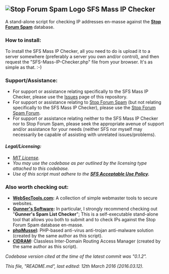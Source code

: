 ## ![Stop Forum Spam Logo](https://raw.githubusercontent.com/Maikuolan/SFS-Mass-IP-Checker/master/public/sfs.gif) __SFS Mass IP Checker__

A stand-alone script for checking IP addresses en-masse against the __[Stop Forum Spam](http://www.stopforumspam.com/)__ database.

### How to install:
To install the SFS Mass IP Checker, all you need to do is upload it to a server somewhere (preferably a server you own and/or control), and then request the "SFS-Mass-IP-Checker.php" file from your browser. It's as simple as that. :-)

### Support/Assistance:
- For support or assistance relating specifically to the SFS Mass IP Checker, please use the [Issues](https://github.com/Maikuolan/SFS-Mass-IP-Checker/issues) page of this repository.
- For support or assistance relating to [Stop Forum Spam](http://www.stopforumspam.com/) (but not relating specifically to the SFS Mass IP Checker), please use the [Stop Forum Spam Forum](http://www.stopforumspam.com/forum/).
- For support or assistance relating neither to the SFS Mass IP Checker nor to Stop Forum Spam, please seek the appropriate avenue of support and/or assistance for your needs (neither SFS nor myself may necessarily be capable of assisting with unrelated issues/problems).

#### *Legal/Licensing:*
- *[MIT License](https://opensource.org/licenses/MIT).*
- *You may use the codebase as per outlined by the licensing type attached to this codebase.*
- *Use of this script must adhere to the __[SFS Acceptable Use Policy](http://www.stopforumspam.com/legal).__*

### Also worth checking out:
- __[WebSecTools.com](https://websectools.com/):__ A collection of simple webmaster tools to secure websites.
- __[Gunner's Software](http://www.gunnerinc.com/):__ In particular, I strongly recommend checking out "__Gunner's Spam List Checker__"; This is a self-executable stand-alone tool that allows you both to submit and to check IPs against the Stop Forum Spam database en-masse.
- __[phpMussel](https://github.com/Maikuolan/phpMussel):__ PHP-based anti-virus anti-trojan anti-malware solution (created by the same author as this script).
- __[CIDRAM](https://github.com/Maikuolan/CIDRAM):__ Classless Inter-Domain Routing Access Manager (created by the same author as this script).

*Codebase version cited at the time of the latest commit was "0.1.2".*

*This file, "README.md", last edited: 12th March 2016 (2016.03.12).*
